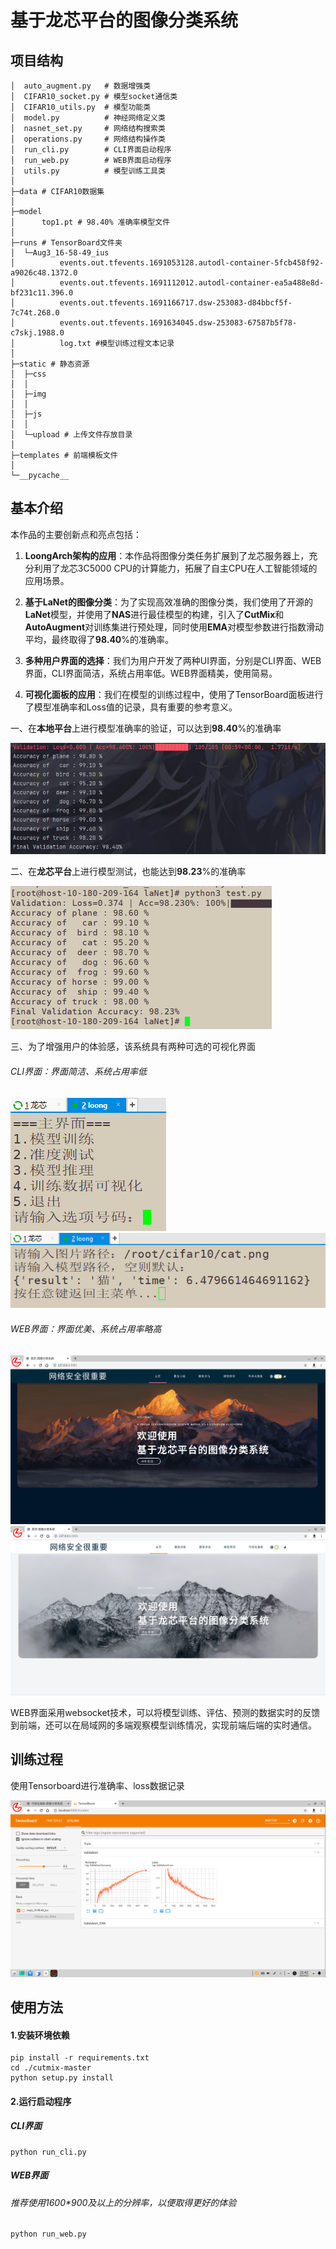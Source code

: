 # 基于龙芯平台的图像分类系统



## 项目结构

```
│  auto_augment.py   # 数据增强类
│  CIFAR10_socket.py # 模型socket通信类
│  CIFAR10_utils.py  # 模型功能类
│  model.py          # 神经网络定义类
│  nasnet_set.py     # 网络结构搜索类
│  operations.py     # 网络结构操作类
│  run_cli.py        # CLI界面启动程序
│  run_web.py        # WEB界面启动程序
│  utils.py          # 模型训练工具类
│
├─data # CIFAR10数据集
│
├─model
│      top1.pt # 98.40% 准确率模型文件
│
├─runs # TensorBoard文件夹
│  └─Aug3_16-58-49_ius
│          events.out.tfevents.1691053128.autodl-container-5fcb458f92-a9026c48.1372.0
│          events.out.tfevents.1691112012.autodl-container-ea5a488e8d-bf231c11.396.0
│          events.out.tfevents.1691166717.dsw-253083-d84bbcf5f-7c74t.268.0
│          events.out.tfevents.1691634045.dsw-253083-67587b5f78-c7skj.1988.0
│          log.txt #模型训练过程文本记录
│
├─static # 静态资源
│  ├─css
│  │
│  ├─img
│  │
│  ├─js
│  │
│  └─upload # 上传文件存放目录
│
├─templates # 前端模板文件
│
└─__pycache__

```



## 基本介绍

本作品的主要创新点和亮点包括：

1. **LoongArch架构的应用**：本作品将图像分类任务扩展到了龙芯服务器上，充分利用了龙芯3C5000 CPU的计算能力，拓展了自主CPU在人工智能领域的应用场景。

2. **基于LaNet的图像分类**：为了实现高效准确的图像分类，我们使用了开源的**LaNet**模型，并使用了**NAS**进行最佳模型的构建，引入了**CutMix**和**AutoAugment**对训练集进行预处理，同时使用**EMA**对模型参数进行指数滑动平均，最终取得了**98.40**%的准确率。

3. **多种用户界面的选择**：我们为用户开发了两种UI界面，分别是CLI界面、WEB界面，CLI界面简洁，系统占用率低。WEB界面精美，使用简易。

4. **可视化面板的应用**：我们在模型的训练过程中，使用了TensorBoard面板进行了模型准确率和Loss值的记录，具有重要的参考意义。

   

一、在**本地平台**上进行模型准确率的验证，可以达到**98.40**%的准确率

<img src="./readme.assets/Snipaste_2023-08-13_21-06-07.png" />

二、在**龙芯平台**上进行模型测试，也能达到**98.23**%的准确率

<img src="./readme.assets/image-20230813210751227.png" alt="image-20230813210751227" />

三、为了增强用户的体验感，该系统具有两种可选的可视化界面

###### CLI界面：界面简洁、系统占用率低

<img src="./readme.assets/image-20230813214948708.png" alt="image-20230813214948708" />

<img src="./readme.assets/Snipaste_2023-08-13_21-51-31.png" />

###### WEB界面：界面优美、系统占用率略高

<img src=".\readme.assets\image-20230706230348852.png" alt="image-20230706230348852" style="zoom:50%;" />


<img src="./readme.assets/Snipaste_2023-08-13_21-28-45.png" style="zoom: 50%;" />



WEB界面采用websocket技术，可以将模型训练、评估、预测的数据实时的反馈到前端，还可以在局域网的多端观察模型训练情况，实现前端后端的实时通信。



## 训练过程

使用Tensorboard进行准确率、loss数据记录

<img src="./readme.assets/Snipaste_2023-08-13_21-43-05.png" />



## 使用方法

#### 1.安装环境依赖

```
pip install -r requirements.txt
cd ./cutmix-master
python setup.py install
```



#### 2.运行启动程序

##### CLI界面

```
python run_cli.py
```


##### WEB界面

###### 推荐使用1600*900及以上的分辨率，以便取得更好的体验

```
python run_web.py
```
